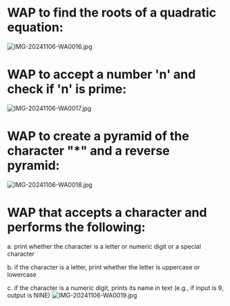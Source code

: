 # WAP to find the roots of a quadratic equation:
![IMG-20241106-WA0016.jpg](https://github.com/user-attachments/assets/68f324dc-c780-470f-8829-84ca451ace85)
# WAP to accept a number 'n' and check if 'n' is prime:
![IMG-20241106-WA0017.jpg](https://github.com/user-attachments/assets/6bdf9dcd-be45-4734-bea3-0397d6f3040a)
# WAP to create a pyramid of the character "*" and a reverse pyramid:
![IMG-20241106-WA0018.jpg](https://github.com/user-attachments/assets/28cc56a8-2822-4b24-aff4-2d0741e2934a)
# WAP that accepts a character and performs the following:<br/>

a. print whether the character is a letter or numeric digit or a special character<br/>

b. if the character is a letter, print whether the letter is uppercase or lowercase<br/>

c. if the character is a numeric digit, prints its name in text (e.g., if input is 9, output is NINE)
![IMG-20241106-WA0019.jpg](https://github.com/user-attachments/assets/0703f78a-8858-4f19-a54e-3e66c0487ed6)
